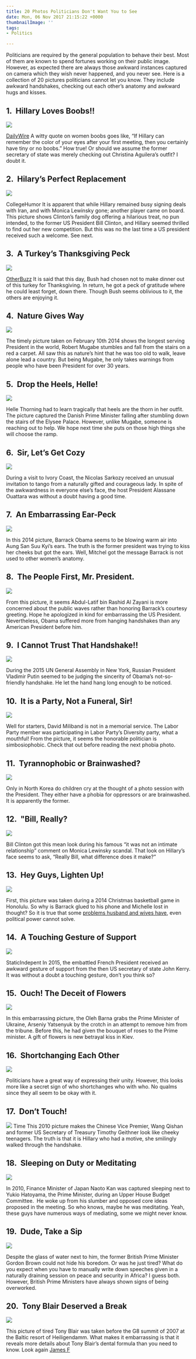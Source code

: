 ```yaml
---
title: 20 Photos Politicians Don't Want You to See
date: Mon, 06 Nov 2017 21:15:22 +0000
thumbnailImage: ''
tags:
- Politics

---
```

Politicians are required by the general population to behave their best. Most of them are known to spend fortunes working on their public image. However, as expected there are always those awkward instances captured on camera which they wish never happened, and you never see. Here is a collection of 20 pictures politicians cannot let you know. They include awkward handshakes, checking out each other’s anatomy and awkward hugs and kisses.

**1.  Hillary Loves Boobs!!**
-----------------------------

![](http://newsattorneys.wpengine.com/wp-content/uploads/2017/11/hillary-clinton-christina-aguilera.jpg)

[DailyWire](https://www.dailywire.com/sites/default/files/uploads/2016/05/hillary-clinton-christina-aguilera.jpg) A witty quote on women boobs goes like, “If Hillary can remember the color of your eyes after your first meeting, then you certainly have tiny or no boobs.” How true! Or should we assume the former secretary of state was merely checking out Christina Aguilera’s outfit? I doubt it.

**2.  Hilary’s Perfect Replacement**
------------------------------------

![](http://newsattorneys.wpengine.com/wp-content/uploads/2017/11/collegehumor.886ea29413d0e2b28db609bd9de38daa-1.jpg)

CollegeHumor It is apparent that while Hillary remained busy signing deals with Iran, and with Monica Lewinsky gone; another player came on board. This picture shows Clinton’s family dog offering a hilarious treat, no pun intended, to the former US President Bill Clinton, and Hillary seemed thrilled to find out her new competition. But this was no the last time a US president received such a welcome. See next.

**3.  A Turkey’s Thanksgiving Peck**
------------------------------------

![](http://newsattorneys.wpengine.com/wp-content/uploads/2017/11/George-W-Bush.png)

[OtherBuzz](https://otherbuzz.com/25-perfectly-timed-pics-of-politicians/9/) It is said that this day, Bush had chosen not to make dinner out of this turkey for Thanksgiving. In return, he got a peck of gratitude where he could least forget, down there. Though Bush seems oblivious to it, the others are enjoying it.

**4.  Nature Gives Way**
------------------------

![](http://newsattorneys.wpengine.com/wp-content/uploads/2017/11/AP_Robert_Mugabe_ml_160511_23x16_1600-1.jpg)

The timely picture taken on February 10th 2014 shows the longest serving President in the world, Robert Mugabe stumbles and fall from the stairs on a red a carpet. All saw this as nature’s hint that he was too old to walk, leave alone lead a country. But being Mugabe, he only takes warnings from people who have been President for over 30 years.

**5.  Drop the Heels, Helle!**
------------------------------

![](http://newsattorneys.wpengine.com/wp-content/uploads/2017/11/helle-thorning-schmidt_5185671-619x420-1.jpg)

Helle Thorning had to learn tragically that heels are the thorn in her outfit. The picture captured the Danish Prime Minister falling after stumbling down the stairs of the Elysee Palace. However, unlike Mugabe, someone is reaching out to help. We hope next time she puts on those high things she will choose the ramp.

**6.  Sir, Let’s Get Cozy**
---------------------------

![](http://newsattorneys.wpengine.com/wp-content/uploads/2017/11/i_4546_perfectly-timed-politicians-010-632x420-1.jpg)

During a visit to Ivory Coast, the Nicolas Sarkozy received an unusual invitation to tango from a naturally gifted and courageous lady. In spite of the awkwardness in everyone else’s face, the host President Alassane Ouattara was without a doubt having a good time.

**7.  An Embarrassing Ear-Peck**
--------------------------------

![](http://newsattorneys.wpengine.com/wp-content/uploads/2017/11/kissssss-1-599x420-1.jpg)

In this 2014 picture, Barrack Obama seems to be blowing warm air into Aung San Suu Kyi’s ears. The truth is the former president was trying to kiss her cheeks but got the ears. Well, Mitchel got the message Barrack is not used to other women’s anatomy.

**8.  The People First, Mr. President.**
----------------------------------------

![](http://newsattorneys.wpengine.com/wp-content/uploads/2017/11/usa-gulf-barack-obama-gulf-co-abdul-latif-bin-rashid-al-zayani-bahrain-may-13-2015-1.jpg)

From this picture, it seems Abdul-Latif bin Rashid Al Zayani is more concerned about the public waves rather than honoring Barrack’s courtesy greeting. Hope he apologized in kind for embarrassing the US President. Nevertheless, Obama suffered more from hanging handshakes than any American President before him.

**9.  I Cannot Trust That Handshake!!**
---------------------------------------

![](http://newsattorneys.wpengine.com/wp-content/uploads/2017/11/The_most_awkward_h_3456604b.jpg)

During the 2015 UN General Assembly in New York, Russian President Vladimir Putin seemed to be judging the sincerity of Obama’s not-so-friendly handshake. He let the hand hang long enough to be noticed.

**10.  It is a Party, Not a Funeral, Sir!**
-------------------------------------------

![](http://newsattorneys.wpengine.com/wp-content/uploads/2017/11/14012-1wcr72d.jpg)

Well for starters, David Miliband is not in a memorial service. The Labor Party member was participating in Labor Party’s Diversity party, what a mouthful! From the picture, it seems the honorable politician is simbosiophobic. Check that out before reading the next phobia photo.

**11.  Tyrannophobic or Brainwashed?**
--------------------------------------

![](http://newsattorneys.wpengine.com/wp-content/uploads/2017/11/0_98a27_f21d2f19_orig-1024x683-630x420.jpg)

Only in North Korea do children cry at the thought of a photo session with the President. They either have a phobia for oppressors or are brainwashed. It is apparently the former.

**12.  "Bill, Really?**
-----------------------

![](http://newsattorneys.wpengine.com/wp-content/uploads/2017/11/clinton_scandal-741x1024.jpg)

Bill Clinton got this mean look during his famous “it was not an intimate relationship” comment on Monica Lewinsky scandal. That look on Hillary’s face seems to ask, “Really Bill, what difference does it make?”

**13.  Hey Guys, Lighten Up!**
------------------------------

![](http://newsattorneys.wpengine.com/wp-content/uploads/2017/11/article-2550129-1B21A35B00000578-862_634x453.jpg)

First, this picture was taken during a 2014 Christmas basketball game in Honolulu. So why is Barrack glued to his phone and Michelle lost in thought? So it is true that some [problems husband and wives have](http://www.dailymail.co.uk/news/article-2550129/So-Michelle-Barack-Obama-What-IS-state-union.html), even political power cannot solve.

**14.  A Touching Gesture of Support**
--------------------------------------

![](http://newsattorneys.wpengine.com/wp-content/uploads/2017/11/11.jpg)

StaticIndepent In 2015, the embattled French President received an awkward gesture of support from the then US secretary of state John Kerry. It was without a doubt a touching gesture, don’t you think so?

**15.  Ouch! The Deceit of Flowers**
------------------------------------

![](http://newsattorneys.wpengine.com/wp-content/uploads/2017/11/04b5814c82cc51f532fb0b88c5453578-560x420.jpg)

In this embarrassing picture, the Oleh Barna grabs the Prime Minister of Ukraine, Arseniy Yatsenyuk by the crotch in an attempt to remove him from the tribune. Before this, he had given the bouquet of roses to the Prime minister. A gift of flowers is new betrayal kiss in Kiev.

**16.  Shortchanging Each Other**
---------------------------------

![](http://newsattorneys.wpengine.com/wp-content/uploads/2017/11/hqdefault-3.jpg)

Politicians have a great way of expressing their unity. However, this looks more like a secret sign of who shortchanges who with who. No qualms since they all seem to be okay with it.

**17.  Don’t Touch!**
---------------------

![](http://newsattorneys.wpengine.com/wp-content/uploads/2017/11/world-leaders-politician-awkward-handshakes-g20-apec-photos-04.jpg) Time This 2010 picture makes the Chinese Vice Premier, Wang Qishan and former US Secretary of Treasury Timothy Geithner look like cheeky teenagers. The truth is that it is Hillary who had a motive, she smilingly walked through the handshake.

**18.  Sleeping on Duty or Meditating**
---------------------------------------

![](http://newsattorneys.wpengine.com/wp-content/uploads/2017/11/221770-sleepy-politicians.jpg)

In 2010, Finance Minister of Japan Naoto Kan was captured sleeping next to Yukio Hatoyama, the Prime Minister, during an Upper House Budget Committee.  He woke up from his slumber and opposed core ideas proposed in the meeting. So who knows, maybe he was meditating. Yeah, these guys have numerous ways of mediating, some we might never know.

**19.  Dude, Take a Sip**
-------------------------

![](http://newsattorneys.wpengine.com/wp-content/uploads/2017/11/221765-sleepy-politicians.jpg)

Despite the glass of water next to him, the former British Prime Minister Gordon Brown could not hide his boredom. Or was he just tired? What do you expect when you have to manually write down speeches given in a naturally draining session on peace and security in Africa? I guess both. However, British Prime Ministers have always shown signs of being overworked.

**20.  Tony Blair Deserved a Break**
------------------------------------

![](http://newsattorneys.wpengine.com/wp-content/uploads/2017/11/221763-sleepy-politicians.jpg)

This picture of tired Tony Blair was taken before the G8 summit of 2007 at the Baltic resort of Heiligendamm. What makes it embarrassing is that it reveals more details about Tony Blair’s dental formula than you need to know. Look again [James F](http://www.writeraccess.com/writer/21686/)